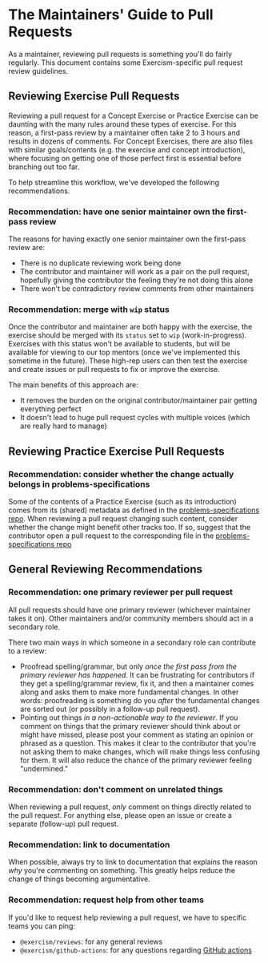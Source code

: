 # The Maintainers' Guide to Pull Requests

As a maintainer, reviewing pull requests is something you'll do fairly regularly.
This document contains some Exercism-specific pull request review guidelines.

## Reviewing Exercise Pull Requests

Reviewing a pull request for a Concept Exercise or Practice Exercise can be daunting with the many rules around these types of exercise.
For this reason, a first-pass review by a maintainer often take 2 to 3 hours and results in dozens of comments.
For Concept Exercises, there are also files with similar goals/contents (e.g. the exercise and concept introduction), where focusing on getting one of those perfect first is essential before branching out too far.

To help streamline this workflow, we've developed the following recommendations.

### Recommendation: have one senior maintainer own the first-pass review

The reasons for having exactly one senior maintainer own the first-pass review are:

- There is no duplicate reviewing work being done
- The contributor and maintainer will work as a pair on the pull request, hopefully giving the contributor the feeling they're not doing this alone
- There won't be contradictory review comments from other maintainers

### Recommendation: merge with `wip` status

Once the contributor and maintainer are both happy with the exercise, the exercise should be merged with its `status` set to `wip` (work-in-progress).
Exercises with this status won't be available to students, but will be available for viewing to our top mentors (once we've implemented this sometime in the future).
These high-rep users can then test the exercise and create issues or pull requests to fix or improve the exercise.

The main benefits of this approach are:

- It removes the burden on the original contributor/maintainer pair getting everything perfect
- It doesn't lead to huge pull request cycles with multiple voices (which are really hard to manage)

## Reviewing Practice Exercise Pull Requests

### Recommendation: consider whether the change actually belongs in problems-specifications

Some of the contents of a Practice Exercise (such as its introduction) comes from its (shared) metadata as defined in the [problems-specifications repo][problem-specifications].
When reviewing a pull request changing such content, consider whether the change might benefit other tracks too.
If so, suggest that the contributor open a pull request to the corresponding file in the [problems-specifications repo][problem-specifications]

## General Reviewing Recommendations

### Recommendation: one primary reviewer per pull request

All pull requests should have one primary reviewer (whichever maintainer takes it on).
Other maintainers and/or community members should act in a secondary role.

There two main ways in which someone in a secondary role can contribute to a review:

- Proofread spelling/grammar, but only _once the first pass from the primary reviewer has happened_.
  It can be frustrating for contributors if they get a spelling/grammar review, fix it, and then a maintainer comes along and asks them to make more fundamental changes.
  In other words: proofreading is something do you _after_ the fundamental changes are sorted out (or possibly in a follow-up pull request).
- Pointing out things _in a non-actionable way to the reviewer_.
  If you comment on things that the primary reviewer should think about or might have missed, please post your comment as stating an opinion or phrased as a question.
  This makes it clear to the contributor that you're not asking them to make changes, which will make things less confusing for them.
  It will also reduce the chance of the primary reviewer feeling "undermined."

### Recommendation: don't comment on unrelated things

When reviewing a pull request, _only_ comment on things directly related to the pull request.
For anything else, please open an issue or create a separate (follow-up) pull request.

### Recommendation: link to documentation

When possible, always try to link to documentation that explains the reason _why_ you're commenting on something.
This greatly helps reduce the change of things becoming argumentative.

### Recommendation: request help from other teams

If you'd like to request help reviewing a pull request, we have to specific teams you can ping:

- `@exercism/reviews`: for any general reviews
- `@exercism/github-actions`: for any questions regarding [GitHub actions][github-actions]

[problem-specifications]: https://github.com/exercism/problem-specifications
[github-actions]: https://docs.github.com/en/actions
